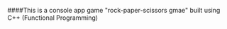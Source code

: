 ####This is a console app game "rock-paper-scissors gmae" 
built using C++ (Functional Programming)
